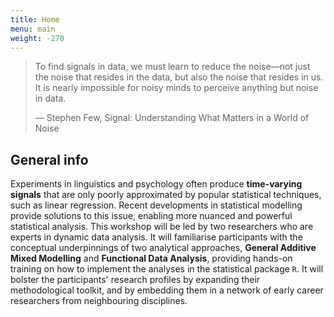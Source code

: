 ```yaml
---
title: Home
menu: main
weight: -270
---
```


> To find signals in data, we must learn to reduce the noise—not just the noise that resides in the data, but also the noise that resides in us. It is nearly impossible for noisy minds to perceive anything but noise in data.
>
> ― Stephen Few, Signal: Understanding What Matters in a World of Noise

## General info

Experiments in linguistics and psychology often produce **time-varying signals** that are only poorly approximated by popular statistical techniques, such as linear regression. Recent developments in statistical modelling provide solutions to this issue, enabling more nuanced and powerful statistical analysis. This workshop will be led by two researchers who are experts in dynamic data analysis. It will familiarise participants with the conceptual underpinnings of two analytical approaches, **General Additive Mixed Modelling** and **Functional Data Analysis**, providing hands-on training on how to implement the analyses in the statistical package `R`. It will bolster the participants' research profiles by expanding their methodological toolkit, and by embedding them in a network of early career researchers from neighbouring disciplines.
